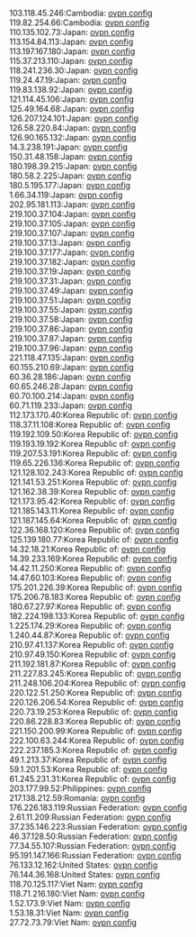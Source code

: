 103.118.45.246:Cambodia: [ovpn config](vpn/103_118_45_246.ovpn)  
119.82.254.66:Cambodia: [ovpn config](vpn/119_82_254_66.ovpn)  
110.135.102.73:Japan: [ovpn config](vpn/110_135_102_73.ovpn)  
113.154.84.113:Japan: [ovpn config](vpn/113_154_84_113.ovpn)  
113.197.167.180:Japan: [ovpn config](vpn/113_197_167_180.ovpn)  
115.37.213.110:Japan: [ovpn config](vpn/115_37_213_110.ovpn)  
118.241.236.30:Japan: [ovpn config](vpn/118_241_236_30.ovpn)  
119.24.47.19:Japan: [ovpn config](vpn/119_24_47_19.ovpn)  
119.83.138.92:Japan: [ovpn config](vpn/119_83_138_92.ovpn)  
121.114.45.106:Japan: [ovpn config](vpn/121_114_45_106.ovpn)  
125.49.164.68:Japan: [ovpn config](vpn/125_49_164_68.ovpn)  
126.207.124.101:Japan: [ovpn config](vpn/126_207_124_101.ovpn)  
126.58.220.84:Japan: [ovpn config](vpn/126_58_220_84.ovpn)  
126.90.165.132:Japan: [ovpn config](vpn/126_90_165_132.ovpn)  
14.3.238.191:Japan: [ovpn config](vpn/14_3_238_191.ovpn)  
150.31.48.158:Japan: [ovpn config](vpn/150_31_48_158.ovpn)  
180.198.39.215:Japan: [ovpn config](vpn/180_198_39_215.ovpn)  
180.58.2.225:Japan: [ovpn config](vpn/180_58_2_225.ovpn)  
180.5.195.177:Japan: [ovpn config](vpn/180_5_195_177.ovpn)  
1.66.34.119:Japan: [ovpn config](vpn/1_66_34_119.ovpn)  
202.95.181.113:Japan: [ovpn config](vpn/202_95_181_113.ovpn)  
219.100.37.104:Japan: [ovpn config](vpn/219_100_37_104.ovpn)  
219.100.37.105:Japan: [ovpn config](vpn/219_100_37_105.ovpn)  
219.100.37.107:Japan: [ovpn config](vpn/219_100_37_107.ovpn)  
219.100.37.13:Japan: [ovpn config](vpn/219_100_37_13.ovpn)  
219.100.37.177:Japan: [ovpn config](vpn/219_100_37_177.ovpn)  
219.100.37.182:Japan: [ovpn config](vpn/219_100_37_182.ovpn)  
219.100.37.19:Japan: [ovpn config](vpn/219_100_37_19.ovpn)  
219.100.37.31:Japan: [ovpn config](vpn/219_100_37_31.ovpn)  
219.100.37.49:Japan: [ovpn config](vpn/219_100_37_49.ovpn)  
219.100.37.51:Japan: [ovpn config](vpn/219_100_37_51.ovpn)  
219.100.37.55:Japan: [ovpn config](vpn/219_100_37_55.ovpn)  
219.100.37.58:Japan: [ovpn config](vpn/219_100_37_58.ovpn)  
219.100.37.86:Japan: [ovpn config](vpn/219_100_37_86.ovpn)  
219.100.37.87:Japan: [ovpn config](vpn/219_100_37_87.ovpn)  
219.100.37.96:Japan: [ovpn config](vpn/219_100_37_96.ovpn)  
221.118.47.135:Japan: [ovpn config](vpn/221_118_47_135.ovpn)  
60.155.210.69:Japan: [ovpn config](vpn/60_155_210_69.ovpn)  
60.36.28.186:Japan: [ovpn config](vpn/60_36_28_186.ovpn)  
60.65.246.28:Japan: [ovpn config](vpn/60_65_246_28.ovpn)  
60.70.100.214:Japan: [ovpn config](vpn/60_70_100_214.ovpn)  
60.71.119.233:Japan: [ovpn config](vpn/60_71_119_233.ovpn)  
112.173.170.40:Korea Republic of: [ovpn config](vpn/112_173_170_40.ovpn)  
118.37.11.108:Korea Republic of: [ovpn config](vpn/118_37_11_108.ovpn)  
119.192.109.50:Korea Republic of: [ovpn config](vpn/119_192_109_50.ovpn)  
119.193.19.192:Korea Republic of: [ovpn config](vpn/119_193_19_192.ovpn)  
119.207.53.191:Korea Republic of: [ovpn config](vpn/119_207_53_191.ovpn)  
119.65.226.136:Korea Republic of: [ovpn config](vpn/119_65_226_136.ovpn)  
121.128.102.243:Korea Republic of: [ovpn config](vpn/121_128_102_243.ovpn)  
121.141.53.251:Korea Republic of: [ovpn config](vpn/121_141_53_251.ovpn)  
121.162.38.39:Korea Republic of: [ovpn config](vpn/121_162_38_39.ovpn)  
121.173.95.42:Korea Republic of: [ovpn config](vpn/121_173_95_42.ovpn)  
121.185.143.11:Korea Republic of: [ovpn config](vpn/121_185_143_11.ovpn)  
121.187.145.64:Korea Republic of: [ovpn config](vpn/121_187_145_64.ovpn)  
122.36.168.120:Korea Republic of: [ovpn config](vpn/122_36_168_120.ovpn)  
125.139.180.77:Korea Republic of: [ovpn config](vpn/125_139_180_77.ovpn)  
14.32.18.21:Korea Republic of: [ovpn config](vpn/14_32_18_21.ovpn)  
14.39.233.169:Korea Republic of: [ovpn config](vpn/14_39_233_169.ovpn)  
14.42.11.250:Korea Republic of: [ovpn config](vpn/14_42_11_250.ovpn)  
14.47.60.103:Korea Republic of: [ovpn config](vpn/14_47_60_103.ovpn)  
175.201.226.39:Korea Republic of: [ovpn config](vpn/175_201_226_39.ovpn)  
175.206.78.183:Korea Republic of: [ovpn config](vpn/175_206_78_183.ovpn)  
180.67.27.97:Korea Republic of: [ovpn config](vpn/180_67_27_97.ovpn)  
182.224.198.133:Korea Republic of: [ovpn config](vpn/182_224_198_133.ovpn)  
1.225.174.29:Korea Republic of: [ovpn config](vpn/1_225_174_29.ovpn)  
1.240.44.87:Korea Republic of: [ovpn config](vpn/1_240_44_87.ovpn)  
210.97.41.137:Korea Republic of: [ovpn config](vpn/210_97_41_137.ovpn)  
210.97.49.150:Korea Republic of: [ovpn config](vpn/210_97_49_150.ovpn)  
211.192.181.87:Korea Republic of: [ovpn config](vpn/211_192_181_87.ovpn)  
211.227.83.245:Korea Republic of: [ovpn config](vpn/211_227_83_245.ovpn)  
211.248.106.204:Korea Republic of: [ovpn config](vpn/211_248_106_204.ovpn)  
220.122.51.250:Korea Republic of: [ovpn config](vpn/220_122_51_250.ovpn)  
220.126.206.54:Korea Republic of: [ovpn config](vpn/220_126_206_54.ovpn)  
220.73.19.253:Korea Republic of: [ovpn config](vpn/220_73_19_253.ovpn)  
220.86.228.83:Korea Republic of: [ovpn config](vpn/220_86_228_83.ovpn)  
221.150.200.99:Korea Republic of: [ovpn config](vpn/221_150_200_99.ovpn)  
222.100.63.244:Korea Republic of: [ovpn config](vpn/222_100_63_244.ovpn)  
222.237.185.3:Korea Republic of: [ovpn config](vpn/222_237_185_3.ovpn)  
49.1.213.37:Korea Republic of: [ovpn config](vpn/49_1_213_37.ovpn)  
59.1.201.53:Korea Republic of: [ovpn config](vpn/59_1_201_53.ovpn)  
61.245.231.31:Korea Republic of: [ovpn config](vpn/61_245_231_31.ovpn)  
203.177.99.52:Philippines: [ovpn config](vpn/203_177_99_52.ovpn)  
217.138.212.59:Romania: [ovpn config](vpn/217_138_212_59.ovpn)  
176.226.183.119:Russian Federation: [ovpn config](vpn/176_226_183_119.ovpn)  
2.61.11.209:Russian Federation: [ovpn config](vpn/2_61_11_209.ovpn)  
37.235.146.223:Russian Federation: [ovpn config](vpn/37_235_146_223.ovpn)  
46.37.128.50:Russian Federation: [ovpn config](vpn/46_37_128_50.ovpn)  
77.34.55.107:Russian Federation: [ovpn config](vpn/77_34_55_107.ovpn)  
95.191.147.166:Russian Federation: [ovpn config](vpn/95_191_147_166.ovpn)  
76.133.12.162:United States: [ovpn config](vpn/76_133_12_162.ovpn)  
76.144.36.168:United States: [ovpn config](vpn/76_144_36_168.ovpn)  
118.70.125.117:Viet Nam: [ovpn config](vpn/118_70_125_117.ovpn)  
118.71.216.180:Viet Nam: [ovpn config](vpn/118_71_216_180.ovpn)  
1.52.173.9:Viet Nam: [ovpn config](vpn/1_52_173_9.ovpn)  
1.53.18.31:Viet Nam: [ovpn config](vpn/1_53_18_31.ovpn)  
27.72.73.79:Viet Nam: [ovpn config](vpn/27_72_73_79.ovpn)  
